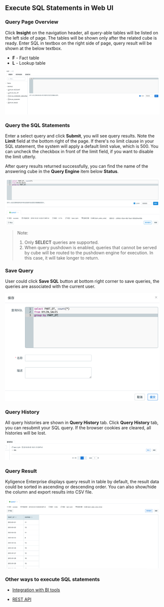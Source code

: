 ## Execute SQL Statements in Web UI

### Query Page Overview
Click **Insight** on the navigation header, all query-able tables will be listed on the left side of page. The tables will be shown only after the related cube is ready. Enter SQL in textbox on the right side of page, query result will be shown at the below textbox.


* **F** - Fact table 
* **L** - Lookup table

![](images/insight/insight_list_tables.png)


### Query the SQL Statements

Enter a select query and click **Submit**, you will see query results. Note the **Limit** field at the bottom right of the page. If there's no limit clause in your SQL statement, the system will apply a default limit value, which is 500. You can uncheck the checkbox in front of the limit field, if you want to disable the limit utterly.

After query results returned successfully, you can find the name of the answering cube in the **Query Engine** item below **Status**. 

![](images/insight/insight_input_query.png)

> Note:
> 1. Only **SELECT** queries are supported.
> 2. When query pushdown is enabled, queries that cannot be served by cube will be routed to the pushdown engine for execution. In this case, it will take longer to return.


### Save Query

User could click **Save SQL** button at bottom right corner to save queries, the queries are associated with the current user.

![](images/insight/insight_save_query.png)

### Query History
All query histories are shown in **Query History** tab. Click **Query History** tab, you can resubmit your SQL query. If the browser cookies are cleared, all histories will be lost. 

![](images/insight/insight_list_history.png)


### Query Result

Kyligence Enterprise displays query result in table by default, the result data could be sorted in ascending or descending order. You can also show/hide the column and export results into CSV file.

![](images/insight/insight_show_result.png)

### Other ways to execute SQL statements

- [Integration with BI tools](../integration/README.md)

- [REST API](../rest/README.md)